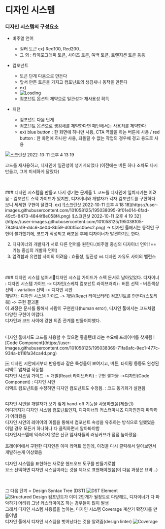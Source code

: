 # 디자인 시스템

### 디자인 시스템의 구성요소
- 비주얼 언어
    - 컬러 토큰 ex) Red100, Red200…
    - 그 외 : 타이포그래피 토큰, 사이즈 토큰, 여백 토큰, 트랜지션 토큰 등등
- 컴포넌트
    - 토큰 단계 다음으로 만든다
    - 앞서 만든 토큰을 가지고 컴포넌트의 생김새나 동작을 만든다
    - ex)
    - ![Losding](https://user-images.githubusercontent.com/101058125/195037290-943ba818-0018-4b29-9881-cf99e9885daa.png)
    - 컴포넌트 옵션의 제약으로 일관성과 재사용성 획득
    
- 패턴
	- 컴포넌트 다음 단계
	- 컴포넌트 옵션으로 생김새를 제약한다면 패턴에서는 사용처를 제약한다
	- ex) blue button : 한 화면에 하나만 사용, CTA 역할을 하는 버튼에 사용 / red button : 한 화면에 하나만 사용, 되돌릴 수 없는 작업의 경우에 경고 용도로 사용

![스크린샷 2022-10-11 오후 4 13 19](https://user-images.githubusercontent.com/101058125/195037887-8b1d88b4-7168-403f-8582-4b51a259ee79.png)

코드를 재사용하고, 디자인에 일관성이 생기게되었다 (이전에는 버튼 하나 조차도 다시 만들고, 그게 미세하게 달랐다)

<br />
<br />
### 디자인 시스템을 만들고 나서 생기는 문제들
1. 코드를 디자인에 일치시키는 어려움 - 컴포넌트 스택 가이드가 있지만, 디자이너와 개발자가 각자 컴포넌트를 구현하다 보니 세세한 구현이 달랐다. ex)
![스크린샷 2022-10-11 오후 4 18 18](https://user-images.githubusercontent.com/101058125/195038095-9f01e014-6fad-49c5-8473-4844f8e058f4.png)
![스크린샷 2022-10-11 오후 4 19 32](https://user-images.githubusercontent.com/101058125/195038105-7849da19-ddc6-4e04-8b59-d0b15cc0bec2.png)
-> 디자인 툴에서는 동적인 구현이 불가했기에, 코드가 작성되고 배포된 후에 디자이너가 발견하기도 한다.   

2. 디자이너와 개발자가 서로 다른 언어를 원한다.(비주얼 중심의 디자이너 언어 !== 기능 중심의 개발자 언어)   
3. 엄격함과 유연함 사이의 어려움 : 효율성, 일관성 vs 디자인 자유도 사이의 밸런스   
<br />
<br />
### 디자인 시스템 넘어서디자인 시스템 가이드가 스펙 문서로 남아있었다.
디자이너 : 디자인 시스템 가이드 -> 디자인(스케치 컴포넌트 라이브러리) : 버튼 선택 - 버튼색상 선택 - variation 선택 -> 디자인 시안<br />
개발자 : 디자인 시스템 가이드 -> 개발(React 라이브러리) 컴포넌트를 만든다(스토리북) -> 구현 결과물<br />
이 과정은 문서를 통해서 사람이 구현한다(human error), 디자인 툴에서는 코드처럼 다양한 구현이 어렵다.<br />
디자인과 코드 사이에 강한 의존 관계를 만들어야했다.<br />
<br />
<br />
디자인 툴에서도 코드를 사용할 수 있으면 좋을텐데 라는 수요에 프레이머를 찾게됨
![Code Component](https://user-images.githubusercontent.com/101058125/195038369-71fa6afc-9ec1-477c-934a-b116fa34ca4d.png)

￼
디자인 시안에서부터 반응형과 같은 특성들이 보여지고, 버튼, 타이핑 등등도 완성된 리액트 앱처럼 작동함.<br />
디자인 시스템 가이드 -> 개발(React 라이브러리) : 구현 결과물 ->디자인(Code Component) : 디자인 시안<br />
리액트 컴포넌트를 수정하면 디자인 컴포넌트도 수정됨. : 코드 동기화가 실현됨<br />

<br />
디자인 시안을 개발자가 보기 슆게 hand-off 기능을 사용하였음(제플린)<br />
어디까지가 디자인 시스템 컴포넌트인지, 디자이너의 커스터마니즈 디자인인지 파악하기 어려웠음<br />
디자인 시안의 레이어의 이름을 통해서 컴포넌트 속성을 유추하는 방식으로 일했었음<br />
이럴 경우 모든거 하나하나 다 클릭하면서 알아봐야함<br />
디자인시스템에 익숙하지 않은 신규 입사자들의 러닝커브가 점점 높아졌음.<br />
<br />
프레이머에서 구현한 디자인은 이미 리액트 앱인데, 이것을 다시 클릭해서 알아보면서 개발하는게 이상했음<br />
<br />
디자인 시스템을 표현하는 새로운 핸드오프 도구를 만들기로함<br />
요소 선택하면 디자인 시스템이라는 것을 제대로 표현해야했음(이 다음 과정은 요약…)<br />
<br />
<br />



그 다음 단계 = Design Syntax Tree (DST)
![DST Element](https://user-images.githubusercontent.com/101058125/195038441-2db26281-db4f-4518-b9cd-0fcdc5b8d25a.png)
![Structured Design](https://user-images.githubusercontent.com/101058125/195038461-1f8cbc25-406c-4c25-95f8-ad382db94846.png)
컴포넌트가 이미 2만개가 될정도로 다양해도, 디자이너가 다 파악하기 어려워 그냥 커스터마이즈 하는 경우들이 많이 발생<br />
그래서 디자인 시스템 사용률을 높이는, 디자인 시스템 Coverage 계산기 확장자를 만들어냄<br />
디자인 툴에서 디자인 시스템을 벗어났다는 것을 알려줌(design linter)
![Coverage](https://user-images.githubusercontent.com/101058125/195038516-a9bb4390-8e43-4ed4-a26a-f4dae42f6577.png)



